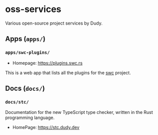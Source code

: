 # oss-services

Various open-source project services by Dudy.

## Apps (`apps/`)

### `apps/swc-plugins/`

- Homepage: https://plugins.swc.rs

This is a web app that lists all the plugins for the [swc](https://swc.rs) project.

## Docs (`docs/`)

### `docs/stc/`

Documentation for the new TypeScript type checker, written in the Rust programming language.

- HomePage: https://stc.dudy.dev
